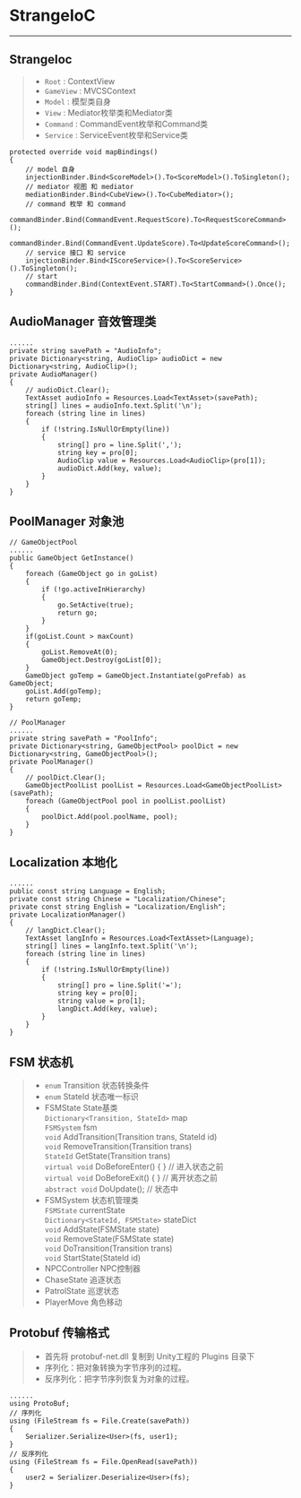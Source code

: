 # StrangeIoC

---

## StrangeIoc
> * `Root` : ContextView
> * `GameView` : MVCSContext
> * `Model` : 模型类自身
> * `View` : Mediator枚举类和Mediator类
> * `Command` : CommandEvent枚举和Command类
> * `Service` : ServiceEvent枚举和Service类
```
protected override void mapBindings()
{
    // model 自身
    injectionBinder.Bind<ScoreModel>().To<ScoreModel>().ToSingleton();
    // mediator 视图 和 mediator
    mediationBinder.Bind<CubeView>().To<CubeMediator>();
    // command 枚举 和 command
    commandBinder.Bind(CommandEvent.RequestScore).To<RequestScoreCommand>();
    commandBinder.Bind(CommandEvent.UpdateScore).To<UpdateScoreCommand>();
    // service 接口 和 service
    injectionBinder.Bind<IScoreService>().To<ScoreService>().ToSingleton();
    // start
    commandBinder.Bind(ContextEvent.START).To<StartCommand>().Once();
}
```

## AudioManager 音效管理类
```
......
private string savePath = "AudioInfo";
private Dictionary<string, AudioClip> audioDict = new Dictionary<string, AudioClip>();
private AudioManager()
{
    // audioDict.Clear();
    TextAsset audioInfo = Resources.Load<TextAsset>(savePath);
    string[] lines = audioInfo.text.Split('\n');
    foreach (string line in lines)
    {
        if (!string.IsNullOrEmpty(line))
        {
            string[] pro = line.Split(',');
            string key = pro[0];
            AudioClip value = Resources.Load<AudioClip>(pro[1]);
            audioDict.Add(key, value);
        }
    }
}
```

## PoolManager 对象池
```
// GameObjectPool
......
public GameObject GetInstance()
{
    foreach (GameObject go in goList)
    {
        if (!go.activeInHierarchy)
        {
            go.SetActive(true);
            return go;
        }
    }
    if(goList.Count > maxCount)
    {
        goList.RemoveAt(0);
        GameObject.Destroy(goList[0]);
    }
    GameObject goTemp = GameObject.Instantiate(goPrefab) as GameObject;
    goList.Add(goTemp);
    return goTemp;
}

// PoolManager
......
private string savePath = "PoolInfo";
private Dictionary<string, GameObjectPool> poolDict = new Dictionary<string, GameObjectPool>();
private PoolManager()
{
    // poolDict.Clear();
    GameObjectPoolList poolList = Resources.Load<GameObjectPoolList>(savePath);
    foreach (GameObjectPool pool in poolList.poolList)
    {
        poolDict.Add(pool.poolName, pool);
    }
}
```

## Localization 本地化
```
......
public const string Language = English;
private const string Chinese = "Localization/Chinese";
private const string English = "Localization/English";
private LocalizationManager()
{
    // langDict.Clear();
    TextAsset langInfo = Resources.Load<TextAsset>(Language);
    string[] lines = langInfo.text.Split('\n');
    foreach (string line in lines)
    {
        if (!string.IsNullOrEmpty(line))
        {
            string[] pro = line.Split('=');
            string key = pro[0];
            string value = pro[1];
            langDict.Add(key, value);
        }
    }
}
```

## FSM 状态机
> * `enum` Transition 状态转换条件  
> * `enum` StateId 状态唯一标识  
> * FSMState State基类  
`Dictionary<Transition, StateId>` map  
`FSMSystem` fsm  
`void` AddTransition(Transition trans, StateId id)  
`void` RemoveTransition(Transition trans)  
`StateId` GetState(Transition trans)  
`virtual void` DoBeforeEnter() { }  // 进入状态之前  
`virtual void` DoBeforeExit() { }  // 离开状态之前  
`abstract void` DoUpdate();  // 状态中  
> * FSMSystem 状态机管理类  
`FSMState` currentState  
`Dictionary<StateId, FSMState>` stateDict  
`void` AddState(FSMState state)  
`void` RemoveState(FSMState state)  
`void` DoTransition(Transition trans)  
`void` StartState(StateId id)  
> * NPCController NPC控制器  
> * ChaseState 追逐状态  
> * PatrolState 巡逻状态  
> * PlayerMove 角色移动  

## Protobuf 传输格式
> * 首先将 protobuf-net.dll 复制到 Unity工程的 Plugins 目录下
> * 序列化：把对象转换为字节序列的过程。
> * 反序列化：把字节序列恢复为对象的过程。
```
......
using ProtoBuf;
// 序列化
using (FileStream fs = File.Create(savePath))
{
    Serializer.Serialize<User>(fs, user1);
}
// 反序列化
using (FileStream fs = File.OpenRead(savePath))
{
    user2 = Serializer.Deserialize<User>(fs);
}
```
